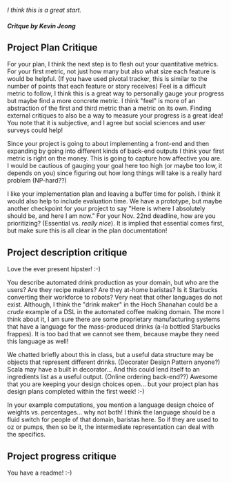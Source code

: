 _I think this is a great start._

##### Critque by Kevin Jeong

## Project Plan Critique

For your plan, I think the next step is to flesh out your quantitative metrics. 
For your first metric, not just how many but also what size each feature is would be helpful. (If you have used pivotal tracker, this is similar to the number of points that each feature or story receives)
Feel is a difficult metric to follow, I think this is a great way to personally gauge your progress but maybe find a more concrete metric. I think "feel" is more of an abstraction of the first and third metric than a metric on its own.
Finding external critiques to also be a way to measure your progress is a great idea! You note that it is subjective, and I agree but social sciences and user surveys could help!

Since your project is going to about implementing a front-end and then expanding by going into different kinds of back-end outputs I think your first metric is right on the money. This is going to capture how affective you are. I would be cautious of gauging your goal here too high (or maybe too low, it depends on you) since figuring out how long things will take is a really hard problem (NP-hard??)

I like your implementation plan and leaving a buffer time for polish. I think it would also help to include evaluation time. We have a prototype, but maybe another checkpoint for your project to say "Here is where I absolutely should be, and here I am now." For your Nov. 22nd deadline, how are you prioritizing? (Essential vs. *really nice*). It is implied that essential comes first, but make sure this is all clear in the plan documentation!

## Project description critique

Love the ever present hipster! :-)

You describe automated drink production as your domain, but who are the users? Are they recipe makers? Are they at-home baristas? Is it Starbucks converting their workforce to robots?
Very neat that other languages do not exist. Although, I think the "drink maker" in the Hoch Shanahan could be a _crude_ example of a DSL in the automated coffee making domain.
The more I think about it, I am sure there are some proprietary manufacturing systems that have a language for the mass-produced drinks (a-la bottled Starbucks frappes). It is too bad that we cannot see them, because maybe they need this language as well!


We chatted briefly about this in class, but a useful data structure may be objects that represent different drinks. (Decorater Design Pattern anyone?) Scala may have a built in decorator... And this could lend itself to an ingredients list as a useful output. (Online ordering back-end??)
Awesome that you are keeping your design choices open... but your project plan has design plans completed within the first week! :-) 

In your example computations, you mention a language design choice of weights vs. percentages... why not both! I think the language should be a fluid switch for people of that domain, baristas here. So if they are used to oz or pumps, then so be it, the intermediate representation can deal with the specifics.

## Project progress critique

You have a readme! :-)
